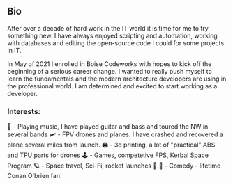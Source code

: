 ## Bio

After over a decade of hard work in the IT world it is time for me to try something new. I have always enjoyed scripting and automation, working with databases and editing the open-source code I could for some projects in IT. 

In May of 2021 I enrolled in Boise Codeworks with hopes to kick off the beginning of a serious career change. I wanted to really push myself to learn the fundamentals and the modern architecture developers are using in the professional world. I am determined and excited to start working as a developer.



### Interests: 

🎸 - Playing music, I have played guitar and bass and toured the NW in several bands
🛩 - FPV drones and planes. I have crashed and recovered a plane several miles from launch.
🖨 - 3d printing, a lot of "practical" ABS and TPU parts for drones
🕹 - Games, competetive FPS, Kerbal Space Program
🪐 - Space travel, Sci-Fi, rocket launches 🚀
🎤 - Comedy - lifetime Conan O'brien fan.



<!--
**patrick-misner/patrick-misner** is a ✨ _special_ ✨ repository because its `README.md` (this file) appears on your GitHub profile.

- 🔭 I’m currently working on ...
- 🌱 I’m currently learning ...
- 👯 I’m looking to collaborate on ...
- 🤔 I’m looking for help with ...
- 💬 Ask me about ...
- 📫 How to reach me: ...
- 😄 Pronouns: ...
- ⚡ Fun fact: ...
-->
